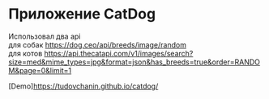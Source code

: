 # Приложение CatDog   
Использовал два api  
для собак https://dog.ceo/api/breeds/image/random  
для котов https://api.thecatapi.com/v1/images/search?size=med&mime_types=jpg&format=json&has_breeds=true&order=RANDOM&page=0&limit=1  

[Demo]https://tudovchanin.github.io/catdog/  
